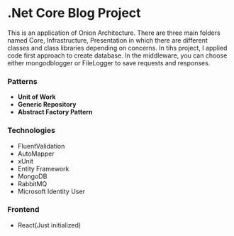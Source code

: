 # .Net Core Blog Project

This is an application of Onion Architecture. There are three main folders named Core, Infrastructure, Presentation in which there are different classes and class libraries depending on concerns. In tihs project, I applied code first approach to create database. In the middleware, you can choose either mongodblogger or FileLogger to save requests and responses.



### Patterns
* **Unit of Work**
* **Generic Repository**
* **Abstract Factory Pattern**

### Technologies
* FluentValidation
* AutoMapper
* xUnit
* Entity Framework
* MongoDB
* RabbitMQ
* Microsoft Identity User

### Frontend
* React(Just initialized)


